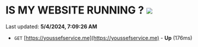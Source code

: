 # IS MY WEBSITE RUNNING ? [![](https://img.shields.io/static/v1?label=Sponsor&message=%E2%9D%A4&logo=GitHub&color=%23fe8e86)](https://github.com/sponsors/<username>)

Last updated: **5/4/2024, 7:09:26 AM**

- `GET` [https://youssefservice.me](https://youssefservice.me) - **Up** (176ms)
